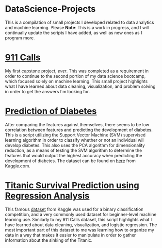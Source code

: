 # DataScience-Projects
This is a compilation of small projects I developed related to data analytics and machine learning.
Please **Note**: This is a work in progress, and I will continually update the scripts I have added, as well as new ones as I program more.

# [911 Calls](https://github.com/MilanDean/DataScience-Projects/blob/master/DataCleaning911CallsCapstoneProject.ipynb)
My first capstone project, *ever*. This was completed as a requirement in order to continue to the second portion of my data science bootcamp, which focused solely on machine learning.
This small project highlights what I have learned about data cleaning, visualization, and problem solving in order to get the answers I'm looking for. 



# [Prediction of Diabetes](https://github.com/MilanDean/DataScience-Projects/blob/master/Prediction%20of%20Diabetes.ipynb)
After comparing the features against themselves, there seems to be low correlation between features and predicting the development of diabetes.
This is a script utilizing the Support Vector Machine (SVM) supervised learning algorithm in order to classify whether or not an individual will develop diabetes.
This also uses the PCA algorithm for dimensionality reduction, as a means of testing the SVM algorithm to determine the features that would output the highest accuracy when predicting the development of diabetes.
The dataset can be found on [here](https://www.kaggle.com/uciml/pima-indians-diabetes-database) from Kaggle.com.


# [Titanic Survival Prediction using Regression Analysis](https://github.com/MilanDean/DataScience-Projects/blob/master/Data%20Cleaning%20and%20Titanic%20Survival%20Prediction.ipynb)
This famous [dataset](https://www.kaggle.com/c/titanic) from Kaggle was used for a binary classification competition, and a very commonly used dataset for beginner-level
machine learning use. Similarly to my 911 Calls dataset, this script highlights what I have learned about data cleaning, visualization, and logistic regression.
The most important part of this dataset to me was learning how to organize my data in a way that makes it easier to manipulate in order to gather information about the sinking of the Titanic.
